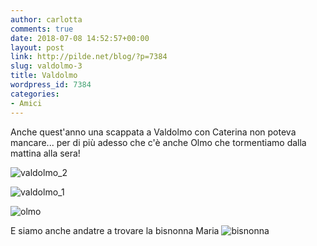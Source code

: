 ```yaml
---
author: carlotta
comments: true
date: 2018-07-08 14:52:57+00:00
layout: post
link: http://pilde.net/blog/?p=7384
slug: valdolmo-3
title: Valdolmo
wordpress_id: 7384
categories:
- Amici
---
```


Anche quest'anno una scappata a Valdolmo con Caterina non poteva mancare... per di più adesso che c'è anche Olmo che tormentiamo dalla mattina alla sera!

![valdolmo_2]({{baseurl}}/uploads/2018/09/valdolmo_2.jpg)


 ![valdolmo_1]({{baseurl}}/uploads/2018/09/valdolmo_1.jpg)


 ![olmo]({{baseurl}}/uploads/2018/09/olmo.jpg)


E siamo anche andatre a trovare la bisnonna Maria ![bisnonna]({{baseurl}}/uploads/2018/09/bisnonna.jpg)



